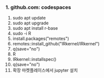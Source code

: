 ### 1. github.com: codespaces
1. sudo apt update
2. sudo apt upgrade
3. sudo apt install r-base
4. sudo -i R
5. install.packages("remotes")
6. remotes::install_github("IRkernel/IRkernel")
7. q(save="no")
8. R
9. IRkernel::installspec()
9. q(save="no")
10. 확장 마켓플레이스에서 jupyter 설치
